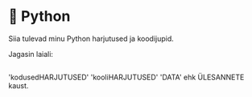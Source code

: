 # 🐍 Python

Siia tulevad minu Python harjutused ja koodijupid.

Jagasin laiali: 

##
'kodusedHARJUTUSED'
'kooliHARJUTUSED'
'DATA' ehk ÜLESANNETE kaust.
##
